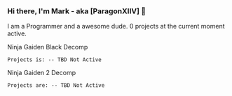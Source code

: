 ### Hi there, I'm Mark - aka [ParagonXIIV] 👋

I am a Programmer and a awesome dude.
0 projects at the current moment active.

Ninja Gaiden Black Decomp

    Projects is: -- TBD Not Active

Ninja Gaiden 2 Decomp
    

    Projects are: -- TBD Not Active

